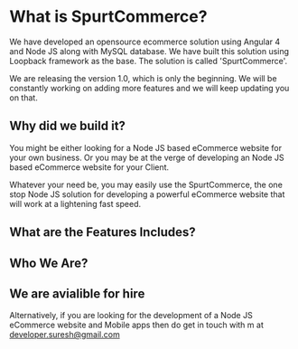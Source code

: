 
# What is SpurtCommerce?

We have developed an opensource ecommerce solution using Angular 4 and Node JS along with MySQL database. We have built this solution using Loopback framework as the base. The solution is called 'SpurtCommerce'.


We are releasing the version 1.0, which is only the beginning. We will be constantly working on adding more features and we will keep updating you on that. 


## Why did we build it?

You might be either looking for a Node JS based eCommerce website  for your own business. Or you may be at the verge of developing an Node JS based eCommerce website for your Client. 

Whatever your need be, you may easily use the SpurtCommerce, the one stop Node JS solution for developing a powerful eCommerce website that will work at a lightening fast speed. 

## What are the Features Includes?


##  Who We Are?

## We are avialible for hire

Alternatively, if you are looking for the development of a Node JS eCommerce website and Mobile apps then do get in touch with m at developer.suresh@gmail.com
